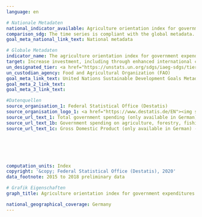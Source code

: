 ```yaml
---
language: en

# Nationale Metadaten
national_indicator_available: Agriculture orientation index for government expenditures
comparison_sdg: The time series is compliant with the global metadata.
goal_meta_national_link_text: National metadata

# Globale Metadaten
indicator_name: The agriculture orientation index for government expenditures
target: Increase investment, including through enhanced international cooperation, in rural infrastructure, agricultural research and extension services, technology development and plant and livestock gene banks in order to enhance agricultural productive capacity in developing countries, in particular least developed countries
un_designated_tier: <a href="https://unstats.un.org/sdgs/iaeg-sdgs/tier-classification/" title="Click here for more information on the UN tier classification.">Tier I</a>
un_custodian_agency: Food and Agricultural Organization (FAO)
goal_meta_link_text: United Nations Sustainable Development Goals Metadata
goal_meta_2_link_text: 
goal_meta_3_link_text: 

#Datenquellen
source_organisation_1: Federal Statistical Office (Destatis)
source_organisation_logo_1: <a href="https://www.destatis.de/EN"><img src="https://g205sdgs.github.io/sdg-indicators/public/OrgImgEn/destatis.png" alt="Logo destatis" style="height:60px; width:148px" /></a>
source_url_text_1: Total government spending (only available in German)
source_url_text_1b: Government spending on agriculture, forestry, fishing and hunting (only available in German)
source_url_text_1c: Gross Domestic Product (only available in German) - subject-matter series 8, series 1.4






computation_units: Index
copyright: '&copy; Federal Statistical Office (Destatis), 2020'
data_footnote: 2015 to 2018 preliminary data

# Grafik Eigenschaften
graph_title: Agriculture orientation index for government expenditures

national_geographical_coverage: Germany
---
```


